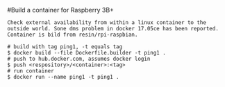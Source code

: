 #Build a container for Raspberry 3B+

    Check external availability from within a linux container to the outside world. Sone dms problem in docker 17.05ce has been reported.
    Container is bild from resin/rpi-raspbian.
    
    # build with tag ping1, -t equals tag
    $ docker build --file Dockerfile.builder -t ping1 .
    # push to hub.docker.com, assumes docker login
    $ push <respository>/<container>:<tag>
    # run container
    $ docker run --name ping1 -t ping1 .
